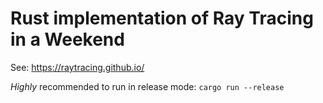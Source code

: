 # Rust implementation of Ray Tracing in a Weekend

See: https://raytracing.github.io/

*Highly* recommended to run in release mode:
`cargo run --release`

